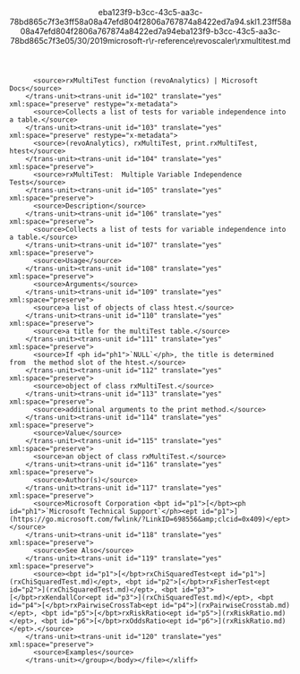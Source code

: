 <?xml version="1.0"?><xliff version="1.2" xmlns="urn:oasis:names:tc:xliff:document:1.2" xmlns:xsi="http://www.w3.org/2001/XMLSchema-instance" xsi:schemaLocation="urn:oasis:names:tc:xliff:document:1.2 xliff-core-1.2-transitional.xsd"><file datatype="xml" original="rxmultitest.md" source-language="en-US" target-language="en-US"><header><tool tool-id="mdxliff" tool-name="mdxliff" tool-version="1.0-8ab897d" tool-company="Microsoft" /><xliffext:skl_file_name xmlns:xliffext="urn:microsoft:content:schema:xliffextensions">eba123f9-b3cc-43c5-aa3c-78bd865c7f3e3ff58a08a47efd804f2806a767874a8422ed7a94.skl</xliffext:skl_file_name><xliffext:version xmlns:xliffext="urn:microsoft:content:schema:xliffextensions">1.2</xliffext:version><xliffext:ms.openlocfilehash xmlns:xliffext="urn:microsoft:content:schema:xliffextensions">3ff58a08a47efd804f2806a767874a8422ed7a94</xliffext:ms.openlocfilehash><xliffext:ms.sourcegitcommit xmlns:xliffext="urn:microsoft:content:schema:xliffextensions">eba123f9-b3cc-43c5-aa3c-78bd865c7f3e</xliffext:ms.sourcegitcommit><xliffext:ms.lasthandoff xmlns:xliffext="urn:microsoft:content:schema:xliffextensions">05/30/2019</xliffext:ms.lasthandoff><xliffext:ms.openlocfilepath xmlns:xliffext="urn:microsoft:content:schema:xliffextensions">microsoft-r\r-reference\revoscaler\rxmultitest.md</xliffext:ms.openlocfilepath></header><body><group id="content" extype="content"><trans-unit id="101" translate="yes" xml:space="preserve" restype="x-metadata">
          <source>rxMultiTest function (revoAnalytics) | Microsoft Docs</source>
        </trans-unit><trans-unit id="102" translate="yes" xml:space="preserve" restype="x-metadata">
          <source>Collects a list of tests for variable independence into a table.</source>
        </trans-unit><trans-unit id="103" translate="yes" xml:space="preserve" restype="x-metadata">
          <source>(revoAnalytics), rxMultiTest, print.rxMultiTest, htest</source>
        </trans-unit><trans-unit id="104" translate="yes" xml:space="preserve">
          <source>rxMultiTest:  Multiple Variable Independence Tests</source>
        </trans-unit><trans-unit id="105" translate="yes" xml:space="preserve">
          <source>Description</source>
        </trans-unit><trans-unit id="106" translate="yes" xml:space="preserve">
          <source>Collects a list of tests for variable independence into a table.</source>
        </trans-unit><trans-unit id="107" translate="yes" xml:space="preserve">
          <source>Usage</source>
        </trans-unit><trans-unit id="108" translate="yes" xml:space="preserve">
          <source>Arguments</source>
        </trans-unit><trans-unit id="109" translate="yes" xml:space="preserve">
          <source>a list of objects of class htest.</source>
        </trans-unit><trans-unit id="110" translate="yes" xml:space="preserve">
          <source>a title for the multiTest table.</source>
        </trans-unit><trans-unit id="111" translate="yes" xml:space="preserve">
          <source>If <ph id="ph1">`NULL`</ph>, the title is determined from  the method slot of the htest.</source>
        </trans-unit><trans-unit id="112" translate="yes" xml:space="preserve">
          <source>object of class rxMultiTest.</source>
        </trans-unit><trans-unit id="113" translate="yes" xml:space="preserve">
          <source>additional arguments to the print method.</source>
        </trans-unit><trans-unit id="114" translate="yes" xml:space="preserve">
          <source>Value</source>
        </trans-unit><trans-unit id="115" translate="yes" xml:space="preserve">
          <source>an object of class rxMultiTest.</source>
        </trans-unit><trans-unit id="116" translate="yes" xml:space="preserve">
          <source>Author(s)</source>
        </trans-unit><trans-unit id="117" translate="yes" xml:space="preserve">
          <source>Microsoft Corporation <bpt id="p1">[</bpt><ph id="ph1">`Microsoft Technical Support`</ph><ept id="p1">](https://go.microsoft.com/fwlink/?LinkID=698556&amp;clcid=0x409)</ept></source>
        </trans-unit><trans-unit id="118" translate="yes" xml:space="preserve">
          <source>See Also</source>
        </trans-unit><trans-unit id="119" translate="yes" xml:space="preserve">
          <source><bpt id="p1">[</bpt>rxChiSquaredTest<ept id="p1">](rxChiSquaredTest.md)</ept>, <bpt id="p2">[</bpt>rxFisherTest<ept id="p2">](rxChiSquaredTest.md)</ept>, <bpt id="p3">[</bpt>rxKendallCor<ept id="p3">](rxChiSquaredTest.md)</ept>, <bpt id="p4">[</bpt>rxPairwiseCrossTab<ept id="p4">](rxPairwiseCrosstab.md)</ept>, <bpt id="p5">[</bpt>rxRiskRatio<ept id="p5">](rxRiskRatio.md)</ept>, <bpt id="p6">[</bpt>rxOddsRatio<ept id="p6">](rxRiskRatio.md)</ept>.</source>
        </trans-unit><trans-unit id="120" translate="yes" xml:space="preserve">
          <source>Examples</source>
        </trans-unit></group></body></file></xliff>